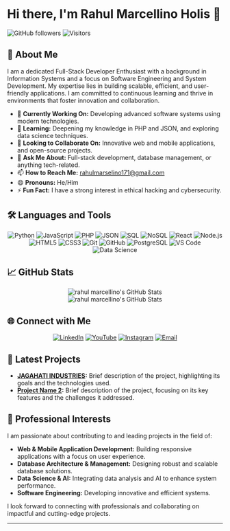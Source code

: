 # Hi there, I'm Rahul Marcellino Holis 👋

![GitHub followers](https://img.shields.io/github/followers/marcelinorahul?label=Follow&style=social)
![Visitors](https://visitor-badge.laobi.icu/badge?page_id=marcelinorahul.marcelinorahul)

## 🚀 About Me

I am a dedicated Full-Stack Developer Enthusiast with a background in Information Systems and a focus on Software Engineering and System Development. My expertise lies in building scalable, efficient, and user-friendly applications. I am committed to continuous learning and thrive in environments that foster innovation and collaboration.

- 🔭 **Currently Working On:** Developing advanced software systems using modern technologies.
- 🌱 **Learning:** Deepening my knowledge in PHP and JSON, and exploring data science techniques.
- 👯 **Looking to Collaborate On:** Innovative web and mobile applications, and open-source projects.
- 💬 **Ask Me About:** Full-stack development, database management, or anything tech-related.
- 📫 **How to Reach Me:** [rahulmarselino171@gmail.com](mailto:rahulmarselino171@gmail.com)
- 😄 **Pronouns:** He/Him
- ⚡ **Fun Fact:** I have a strong interest in ethical hacking and cybersecurity.

## 🛠️ Languages and Tools

<p align="center">
  <img src="https://img.shields.io/badge/Python-3776AB?style=for-the-badge&logo=python&logoColor=white" alt="Python" />
  <img src="https://img.shields.io/badge/JavaScript-F7DF1E?style=for-the-badge&logo=javascript&logoColor=black" alt="JavaScript" />
  <img src="https://img.shields.io/badge/PHP-777BB4?style=for-the-badge&logo=php&logoColor=white" alt="PHP" />
  <img src="https://img.shields.io/badge/JSON-000000?style=for-the-badge&logo=json&logoColor=white" alt="JSON" />
  <img src="https://img.shields.io/badge/SQL-4479A1?style=for-the-badge&logo=mysql&logoColor=white" alt="SQL" />
  <img src="https://img.shields.io/badge/NoSQL-4DB33D?style=for-the-badge&logo=mongodb&logoColor=white" alt="NoSQL" />
  <img src="https://img.shields.io/badge/React-61DAFB?style=for-the-badge&logo=react&logoColor=black" alt="React" />
  <img src="https://img.shields.io/badge/Node.js-339933?style=for-the-badge&logo=node.js&logoColor=white" alt="Node.js" />
  <img src="https://img.shields.io/badge/HTML5-E34F26?style=for-the-badge&logo=html5&logoColor=white" alt="HTML5" />
  <img src="https://img.shields.io/badge/CSS3-1572B6?style=for-the-badge&logo=css3&logoColor=white" alt="CSS3" />
  <img src="https://img.shields.io/badge/Git-F05032?style=for-the-badge&logo=git&logoColor=white" alt="Git" />
  <img src="https://img.shields.io/badge/GitHub-181717?style=for-the-badge&logo=github&logoColor=white" alt="GitHub" />
  <img src="https://img.shields.io/badge/PostgreSQL-336791?style=for-the-badge&logo=postgresql&logoColor=white" alt="PostgreSQL" />
  <img src="https://img.shields.io/badge/VS%20Code-007ACC?style=for-the-badge&logo=visual-studio-code&logoColor=white" alt="VS Code" />
  <img src="https://img.shields.io/badge/Data%20Science-3776AB?style=for-the-badge&logo=jupyter&logoColor=white" alt="Data Science" />
</p>

## 📈 GitHub Stats

<p align="center">
  <img alt="rahul marcellino's GitHub Stats" src="https://github-readme-stats.vercel.app/api?username=marcelinorahul&count_private=true&show_icons=true&theme=tokyonight"/> <br>
  <img alt="rahul marcellino's GitHub Stats" src="https://github-readme-stats.vercel.app/api/top-langs/?username=marcelinorahul&layout=compact&theme=tokyonight" />
</p>

## 🌐 Connect with Me

<p align="center">
  <a href="https://www.linkedin.com/in/rahul-marcellinno-567719222/" target="_blank"><img src="https://img.shields.io/badge/LinkedIn-0077B5?style=for-the-badge&logo=linkedin&logoColor=white" alt="LinkedIn" /></a>
  <a href="https://www.youtube.com/@rahulmarcelino" target="_blank"><img src="https://img.shields.io/badge/YouTube-FF0000?style=for-the-badge&logo=youtube&logoColor=white" alt="YouTube" /></a>
  <a href="https://www.instagram.com/rahuulmrsl" target="_blank"><img src="https://img.shields.io/badge/Instagram-E4405F?style=for-the-badge&logo=instagram&logoColor=white" alt="Instagram" /></a>
  <a href="mailto:rahulmarselino171@gmail.com" target="_blank"><img src="https://img.shields.io/badge/Email-D14836?style=for-the-badge&logo=gmail&logoColor=white" alt="Email" /></a>
</p>

## 📝 Latest Projects

- **[JAGAHATI INDUSTRIES](https://github.com/marcelinorahul/project1):** Brief description of the project, highlighting its goals and the technologies used.
- **[Project Name 2](https://github.com/marcelinorahul/project2):** Brief description of the project, focusing on its key features and the challenges it addressed.

## 💼 Professional Interests

I am passionate about contributing to and leading projects in the field of:
- **Web & Mobile Application Development:** Building responsive applications with a focus on user experience.
- **Database Architecture & Management:** Designing robust and scalable database solutions.
- **Data Science & AI:** Integrating data analysis and AI to enhance system performance.
- **Software Engineering:** Developing innovative and efficient systems.

I look forward to connecting with professionals and collaborating on impactful and cutting-edge projects.

---
